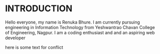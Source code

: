 # INTRODUCTION

Hello everyone, my name is Renuka Bhure. I am currently  pursuing engineering in Information Technology from Yeshwantrao Chavan College of Engineering, Nagpur.
I am a coding enthusiast and  and an aspiring web developer


here is some text for  conflict
